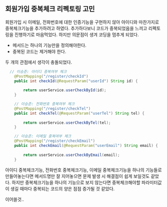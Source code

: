 ## 회원가입 중복체크 리펙토링 고민

회원가입 시 이메일, 전화번호에 대한 인증기능을 구현하지 않아 아이디와 마찬가지로 중복체크기능을 추가하려고 하였다.
추가하다보니 코드가 중복되었음을 느끼고 리펙토링을 진행하기로 마음먹었다. 
하지만 의문점이 생겨 코딩을 멈추게 되었다.

- 메서드는 하나의 기능만을 정의해야한다.
- 중복된 코드는 제거해야 한다.

두 개의 관점에서 생각이 충돌되었다.

```java
  // 이승준: 아이디 중복여부 체크
	@PostMapping("/register/checkId")
	public int checkId(@RequestParam("userId") String id) {
		
		return userService.userCheckById(id);
	}

	// 이승준: 전화번호 중복여부 체크
	@PostMapping("/register/checkTel")
	public int checkTel(@RequestParam("userTel") String tel) {
		
		return userService.userCheckByTel(tel);
	}

	// 이승준: 이메일 중복여부 체크
	@PostMapping("/register/checkEmail")
	public int checkEmail(@RequestParam("userEmail") String email) {
		
		return userService.userCheckByEmail(email);
	}
```

아이디 중복체크기능, 전화번호 중복체크기능, 이메일 중복체크기능을 하나의 기능들로 만들어놓는다면 메서드명만 잘 지어놓으면
문제 발생 시 해결점이 쉽게 보일것도 같았다. 
하지만 중복체크기능을 하나의 기능으로 보지 않는다면 중복체크해야할 파라미터값이 생길 때마다 중복되는 코드의 양은 점점 증가될 것 같았다.


이어쓸것..
